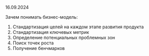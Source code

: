 16.09.2024

Зачем понимать бизнес-модель:
1. Стандартизация целей на каждом этапе развития продукта
2. Стандартизация ключевых метрик  
3. Определение потенциальных проблемных зон  
4. Поиск точек роста
5. Получение бенчмарков

